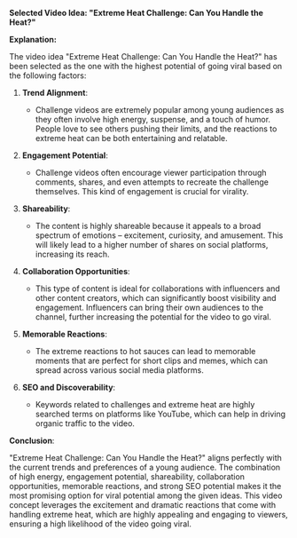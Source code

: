 **Selected Video Idea: "Extreme Heat Challenge: Can You Handle the Heat?"**

**Explanation:**

The video idea "Extreme Heat Challenge: Can You Handle the Heat?" has been selected as the one with the highest potential of going viral based on the following factors:

1. **Trend Alignment**:
   - Challenge videos are extremely popular among young audiences as they often involve high energy, suspense, and a touch of humor. People love to see others pushing their limits, and the reactions to extreme heat can be both entertaining and relatable.

2. **Engagement Potential**:
   - Challenge videos often encourage viewer participation through comments, shares, and even attempts to recreate the challenge themselves. This kind of engagement is crucial for virality.

3. **Shareability**:
   - The content is highly shareable because it appeals to a broad spectrum of emotions – excitement, curiosity, and amusement. This will likely lead to a higher number of shares on social platforms, increasing its reach.

4. **Collaboration Opportunities**:
   - This type of content is ideal for collaborations with influencers and other content creators, which can significantly boost visibility and engagement. Influencers can bring their own audiences to the channel, further increasing the potential for the video to go viral.

5. **Memorable Reactions**:
   - The extreme reactions to hot sauces can lead to memorable moments that are perfect for short clips and memes, which can spread across various social media platforms.

6. **SEO and Discoverability**:
   - Keywords related to challenges and extreme heat are highly searched terms on platforms like YouTube, which can help in driving organic traffic to the video.

**Conclusion**:

"Extreme Heat Challenge: Can You Handle the Heat?" aligns perfectly with the current trends and preferences of a young audience. The combination of high energy, engagement potential, shareability, collaboration opportunities, memorable reactions, and strong SEO potential makes it the most promising option for viral potential among the given ideas. This video concept leverages the excitement and dramatic reactions that come with handling extreme heat, which are highly appealing and engaging to viewers, ensuring a high likelihood of the video going viral.